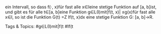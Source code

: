 ein Intervall, so dass f(·, x)für fast alle x∈Ieine stetige Funktion auf [a, b]ist, und gibt es für alle
t∈[a, b]eine Funktion g∈L(I)mit|f(t, x)| ≤g(x)für fast alle x∈I, so ist die Funktion
G(t) =Z
If(t, x)dx
eine stetige Funktion G: [a, b]→R.

   Tags & Topics:
   #g∈L(I)mit|f(t
   #If(t